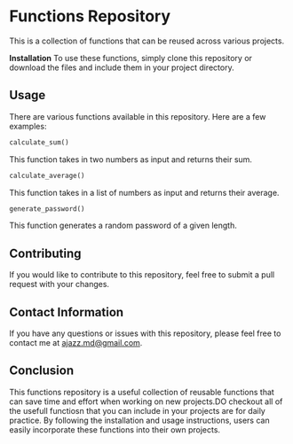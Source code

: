 # Functions Repository

This is a collection of functions that can be reused across various projects.

**Installation**
To use these functions, simply clone this repository or download the files and include them in your project directory.

## Usage
There are various functions available in this repository. Here are a few examples:
```ruby
calculate_sum()
```
This function takes in two numbers as input and returns their sum.
```ruby
calculate_average()
```
This function takes in a list of numbers as input and returns their average.
```ruby
generate_password()
```
This function generates a random password of a given length.

## Contributing
If you would like to contribute to this repository, feel free to submit a pull request with your changes.

## Contact Information
If you have any questions or issues with this repository, please feel free to contact me at ajazz.md@gmail.com.

## Conclusion
This functions repository is a useful collection of reusable functions that can save time and effort when working on new projects.DO checkout all of the usefull functiosn that you can include in your projects are for daily practice. By following the installation and usage instructions, users can easily incorporate these functions into their own projects.
